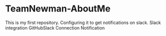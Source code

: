 # TeamNewman-AboutMe
This is my first repository. Configuring it to get notifications on slack.
Slack integration
GitHubSlack Connection Notification

